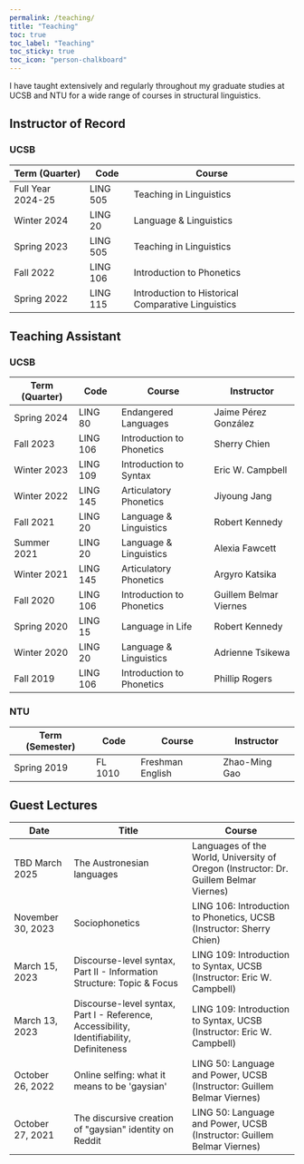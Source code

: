 ```yaml
---
permalink: /teaching/
title: "Teaching"
toc: true
toc_label: "Teaching"
toc_sticky: true
toc_icon: "person-chalkboard"
---
```


I have taught extensively and regularly throughout my graduate studies at UCSB and NTU for a wide range of courses in structural linguistics.

## Instructor of Record

### UCSB

| Term (Quarter) | Code | Course |
| -------------- | ---- | ------ |
| Full Year 2024-25 | LING 505 | Teaching in Linguistics |
| Winter 2024 | LING 20  | Language & Linguistics |
| Spring 2023 | LING 505 | Teaching in Linguistics |
| Fall 2022 | LING 106 | Introduction to Phonetics |
| Spring 2022 | LING 115 | Introduction to Historical Comparative Linguistics |

## Teaching Assistant

### UCSB

| Term (Quarter) | Code | Course | Instructor |
|  -------------- |---- | ------ | ---------- |
| Spring 2024 | LING 80 | Endangered Languages | Jaime Pérez González |
| Fall 2023 | LING 106 | Introduction to Phonetics | Sherry Chien |
| Winter 2023 | LING 109 | Introduction to Syntax | Eric W. Campbell |
| Winter 2022 | LING 145 | Articulatory Phonetics | Jiyoung Jang |
| Fall 2021 | LING 20 | Language & Linguistics | Robert Kennedy |
| Summer 2021 | LING 20 | Language & Linguistics | Alexia Fawcett |
| Winter 2021 | LING 145 | Articulatory Phonetics | Argyro Katsika |
| Fall 2020 | LING 106 | Introduction to Phonetics | Guillem Belmar Viernes |
| Spring 2020 | LING 15 | Language in Life | Robert Kennedy |
| Winter 2020 | LING 20 | Language & Linguistics | Adrienne Tsikewa |
| Fall 2019 | LING 106 | Introduction to Phonetics | Phillip Rogers |

### NTU

| Term (Semester) | Code | Course | Instructor |
| --------------- | ---- | ------ | ---------- |
| Spring 2019 | FL 1010 | Freshman English | Zhao-Ming Gao |

## Guest Lectures

| Date | Title | Course |
| ---- | ----- | ------ |
| TBD March 2025 | The Austronesian languages | Languages of the World, University of Oregon (Instructor: Dr. Guillem Belmar Viernes) |
| November 30, 2023 | Sociophonetics | LING 106: Introduction to Phonetics, UCSB (Instructor: Sherry Chien) |
| March 15, 2023 | Discourse-level syntax, Part II - Information Structure: Topic & Focus | LING 109: Introduction to Syntax, UCSB (Instructor: Eric W. Campbell) |
| March 13, 2023 | Discourse-level syntax, Part I - Reference, Accessibility, Identifiability, Definiteness | LING 109: Introduction to Syntax, UCSB (Instructor: Eric W. Campbell) |
| October 26, 2022 | Online selfing: what it means to be 'gaysian' | LING 50: Language and Power, UCSB (Instructor: Guillem Belmar Viernes) |
| October 27, 2021 | The discursive creation of "gaysian" identity on Reddit| LING 50: Language and Power, UCSB (Instructor: Guillem Belmar Viernes) |
